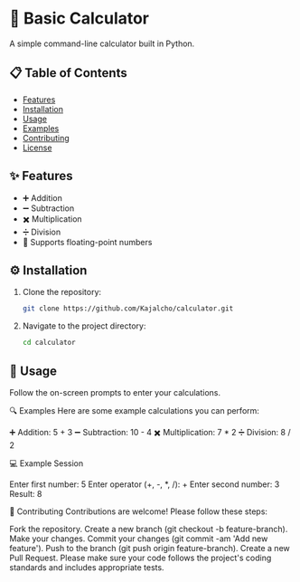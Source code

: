 # 🧮 Basic Calculator

A simple command-line calculator built in Python.

## 📋 Table of Contents

- [Features](#features)
- [Installation](#installation)
- [Usage](#usage)
- [Examples](#examples)
- [Contributing](#contributing)
- [License](#license)

## ✨ Features

- ➕ Addition
- ➖ Subtraction
- ✖️ Multiplication
- ➗ Division
- 📏 Supports floating-point numbers

## ⚙️ Installation

1. Clone the repository:
    ```bash
    git clone https://github.com/Kajalcho/calculator.git
    ```
2. Navigate to the project directory:
    ```bash
    cd calculator
    ```


## 🚀 Usage


Follow the on-screen prompts to enter your calculations.

🔍 Examples
Here are some example calculations you can perform:

➕ Addition: 5 + 3
➖ Subtraction: 10 - 4
✖️ Multiplication: 7 * 2
➗ Division: 8 / 2

💻 Example Session

Enter first number: 5
Enter operator (+, -, *, /): +
Enter second number: 3
Result: 8


🤝 Contributing
Contributions are welcome! Please follow these steps:

Fork the repository.
Create a new branch (git checkout -b feature-branch).
Make your changes.
Commit your changes (git commit -am 'Add new feature').
Push to the branch (git push origin feature-branch).
Create a new Pull Request.
Please make sure your code follows the project's coding standards and includes appropriate tests.
